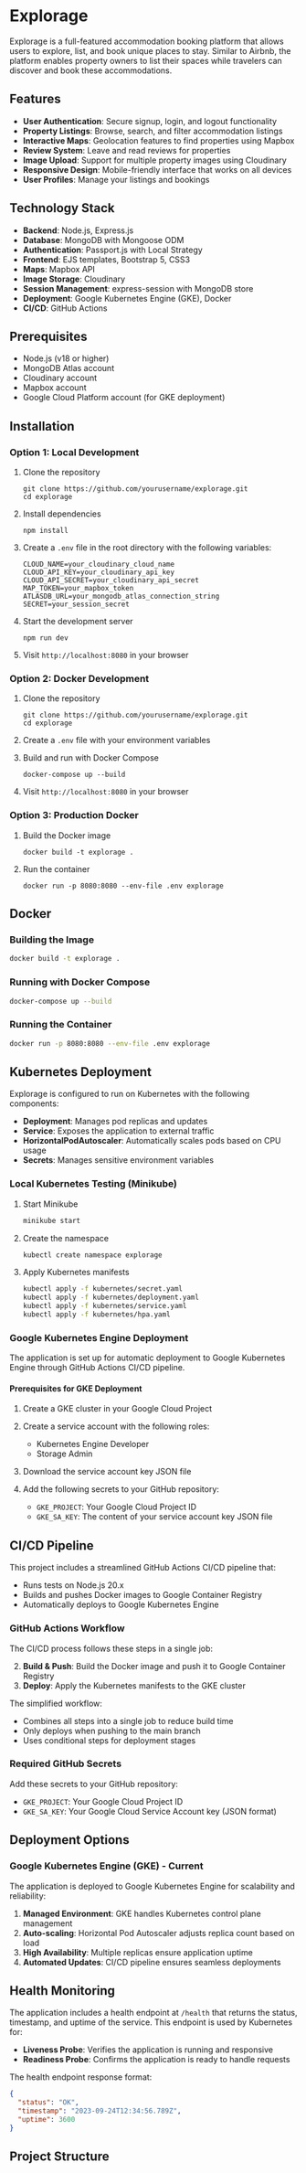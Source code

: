 # Explorage

Explorage is a full-featured accommodation booking platform that allows users to explore, list, and book unique places to stay. Similar to Airbnb, the platform enables property owners to list their spaces while travelers can discover and book these accommodations.



## Features

- **User Authentication**: Secure signup, login, and logout functionality
- **Property Listings**: Browse, search, and filter accommodation listings
- **Interactive Maps**: Geolocation features to find properties using Mapbox
- **Review System**: Leave and read reviews for properties
- **Image Upload**: Support for multiple property images using Cloudinary
- **Responsive Design**: Mobile-friendly interface that works on all devices
- **User Profiles**: Manage your listings and bookings

## Technology Stack

- **Backend**: Node.js, Express.js
- **Database**: MongoDB with Mongoose ODM
- **Authentication**: Passport.js with Local Strategy
- **Frontend**: EJS templates, Bootstrap 5, CSS3
- **Maps**: Mapbox API
- **Image Storage**: Cloudinary
- **Session Management**: express-session with MongoDB store
- **Deployment**: Google Kubernetes Engine (GKE), Docker
- **CI/CD**: GitHub Actions

## Prerequisites

- Node.js (v18 or higher)
- MongoDB Atlas account
- Cloudinary account
- Mapbox account
- Google Cloud Platform account (for GKE deployment)

## Installation

### Option 1: Local Development

1. Clone the repository
   ```
   git clone https://github.com/yourusername/explorage.git
   cd explorage
   ```

2. Install dependencies
   ```
   npm install
   ```

3. Create a `.env` file in the root directory with the following variables:
   ```
   CLOUD_NAME=your_cloudinary_cloud_name
   CLOUD_API_KEY=your_cloudinary_api_key
   CLOUD_API_SECRET=your_cloudinary_api_secret
   MAP_TOKEN=your_mapbox_token
   ATLASDB_URL=your_mongodb_atlas_connection_string
   SECRET=your_session_secret
   ```

4. Start the development server
   ```
   npm run dev
   ```

5. Visit `http://localhost:8080` in your browser

### Option 2: Docker Development

1. Clone the repository
   ```
   git clone https://github.com/yourusername/explorage.git
   cd explorage
   ```

2. Create a `.env` file with your environment variables

3. Build and run with Docker Compose
   ```
   docker-compose up --build
   ```

4. Visit `http://localhost:8080` in your browser

### Option 3: Production Docker

1. Build the Docker image
   ```
   docker build -t explorage .
   ```

2. Run the container
   ```
   docker run -p 8080:8080 --env-file .env explorage
   ```

## Docker

### Building the Image
```bash
docker build -t explorage .
```

### Running with Docker Compose
```bash
docker-compose up --build
```

### Running the Container
```bash
docker run -p 8080:8080 --env-file .env explorage
```

## Kubernetes Deployment

Explorage is configured to run on Kubernetes with the following components:

- **Deployment**: Manages pod replicas and updates
- **Service**: Exposes the application to external traffic
- **HorizontalPodAutoscaler**: Automatically scales pods based on CPU usage
- **Secrets**: Manages sensitive environment variables

### Local Kubernetes Testing (Minikube)

1. Start Minikube
   ```bash
   minikube start
   ```

2. Create the namespace
   ```bash
   kubectl create namespace explorage
   ```

3. Apply Kubernetes manifests
   ```bash
   kubectl apply -f kubernetes/secret.yaml
   kubectl apply -f kubernetes/deployment.yaml
   kubectl apply -f kubernetes/service.yaml
   kubectl apply -f kubernetes/hpa.yaml
   ```

### Google Kubernetes Engine Deployment

The application is set up for automatic deployment to Google Kubernetes Engine through GitHub Actions CI/CD pipeline.

#### Prerequisites for GKE Deployment

1. Create a GKE cluster in your Google Cloud Project
2. Create a service account with the following roles:
   - Kubernetes Engine Developer
   - Storage Admin

3. Download the service account key JSON file

4. Add the following secrets to your GitHub repository:
   - `GKE_PROJECT`: Your Google Cloud Project ID
   - `GKE_SA_KEY`: The content of your service account key JSON file

## CI/CD Pipeline

This project includes a streamlined GitHub Actions CI/CD pipeline that:
- Runs tests on Node.js 20.x
- Builds and pushes Docker images to Google Container Registry
- Automatically deploys to Google Kubernetes Engine

### GitHub Actions Workflow

The CI/CD process follows these steps in a single job:

2. **Build & Push**: Build the Docker image and push it to Google Container Registry
3. **Deploy**: Apply the Kubernetes manifests to the GKE cluster

The simplified workflow:
- Combines all steps into a single job to reduce build time
- Only deploys when pushing to the main branch
- Uses conditional steps for deployment stages

### Required GitHub Secrets

Add these secrets to your GitHub repository:
- `GKE_PROJECT`: Your Google Cloud Project ID
- `GKE_SA_KEY`: Your Google Cloud Service Account key (JSON format)

## Deployment Options

### Google Kubernetes Engine (GKE) - Current

The application is deployed to Google Kubernetes Engine for scalability and reliability:

1. **Managed Environment**: GKE handles Kubernetes control plane management
2. **Auto-scaling**: Horizontal Pod Autoscaler adjusts replica count based on load
3. **High Availability**: Multiple replicas ensure application uptime
4. **Automated Updates**: CI/CD pipeline ensures seamless deployments



## Health Monitoring

The application includes a health endpoint at `/health` that returns the status, timestamp, and uptime of the service. This endpoint is used by Kubernetes for:

- **Liveness Probe**: Verifies the application is running and responsive
- **Readiness Probe**: Confirms the application is ready to handle requests

The health endpoint response format:
```json
{
  "status": "OK",
  "timestamp": "2023-09-24T12:34:56.789Z", 
  "uptime": 3600
}
```

## Project Structure